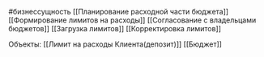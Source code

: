 #бизнессущность 
[[Планирование расходной части бюджета]]
[[Формирование лимитов на расходы]]
[[Согласование с владельцами бюджетов]]
[[Загрузка лимитов]]
[[Корректировка лимитов]]

Объекты:
[[Лимит на расходы Клиента(депозит)]]
[[Бюджет]]



